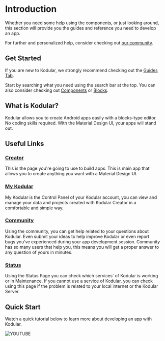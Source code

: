 # Introduction

Whether you need some help using the components, or just looking around, this section will provide you the guides and reference you need to develop an app.

For further and personalized help, consider checking out [our community](https://community.kodular.io).

## Get Started

If you are new to Kodular, we strongly recommend checking out the [Guides Tab](/guides/).

Start by searching what you need using the search bar at the top. You can also consider checking out [Components](/components/) or [Blocks](/blocks/).

## What is Kodular?

Kodular allows you to create Android apps easily with a blocks-type editor. No coding skills required. With the Material Design UI, your apps will stand out.

## Useful Links

### [Creator](https://creator.kodular.io)

This is the page you're going to use to build apps. This is main app that allows you to create anything you want with a Material Design UI.

### [My Kodular](https://my.kodular.io)

My Kodular is the Control Panel of your Kodular account, you can view and manage your data and projects created with Kodular Creator in a comfortable and simple way.

### [Community](https://community.kodular.io)

Using the community, you can get help related to your questions about Kodular. Even submit your ideas to help improve Kodular or even report bugs you've experienced during your app development session. Community has so many users that help you, this means you will get a proper answer to any question of yours in minutes.

### [Status](https://status.kodular.io)

Using the Status Page you can check which services' of Kodular is working or in Maintenance. If you cannot use a service of Kodular, you can check using this page if the problem is related to your local internet or the Kodular Server.

## Quick Start
Watch a quick tutorial below to learn more about developing an app with Kodular.

![YOUTUBE](iK-J6U12NQc)
